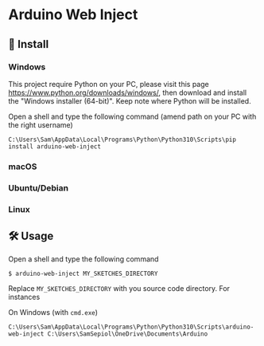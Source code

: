 # Arduino Web Inject

## 💾 Install

### Windows 

This project require Python on your PC, please visit this page <https://www.python.org/downloads/windows/>, then download and install the "Windows installer (64-bit)". Keep note where Python will be installed.

Open a shell and type the following command (amend path on your PC with the right username)

```
C:\Users\Sam\AppData\Local\Programs\Python\Python310\Scripts\pip install arduino-web-inject
```

### macOS


### Ubuntu/Debian


### Linux



## 🛠️ Usage

Open a shell and type the following command

```shell
$ arduino-web-inject MY_SKETCHES_DIRECTORY
```

Replace `MY_SKETCHES_DIRECTORY` with you source code directory. For instances

On Windows (with `cmd.exe`)

```
C:\Users\Sam\AppData\Local\Programs\Python\Python310\Scripts\arduino-web-inject C:\Users\SamSepiol\OneDrive\Documents\Arduino
```
